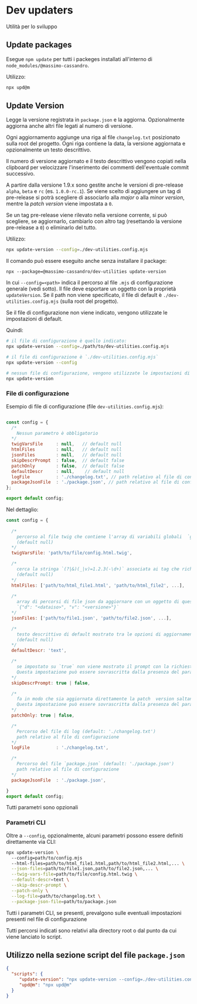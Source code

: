 # Dev updaters

Utilità per lo sviluppo

## Update packages

Esegue `npm update` per tutti i packeges installati all'interno di `node_modules/@massimo-cassandro`.

Utilizzo:

```bash
npx upd@m
```


## Update Version

Legge la versione registrata in `package.json` e la aggiorna. Opzionalmente aggiorna anche altri file legati al numero di versione.

Ogni aggiornamento aggiunge una riga al file `changelog.txt` posizionato sulla root del progetto. Ogni riga contiene la data, la versione aggiornata  e opzionalmente un testo descrittivo.

Il numero di versione aggiornato e il testo descrittivo vengono copiati nella clipboard per velocizzare l'inserimento dei commenti dell'eventuale commit successivo. 

A partire dalla versione 1.9.x sono gestite anche le versioni di pre-release `alpha`, `beta` e `rc` (es. `1.0.0-rc.1`). Se viene scelto di aggiungere un tag di pre-release si potrà scegliere di associarlo alla *major* o alla *minor version*, mentre la *patch version* viene impostata a `0`.

Se un tag pre-release viene rilevato nella versione corrente, si può scegliere, se aggiornarlo, cambiarlo con altro tag (resettando la versione pre-release a `0`) o eliminarlo del tutto.

Utilizzo:

```bash
npx update-version --config=./dev-utilities.config.mjs
```

Il comando può essere eseguito anche senza installare il package:

```
npx --package=@massimo-cassandro/dev-utilities update-version
```

In cui  `--config=<path>` indica il percorso al file `.mjs` di configurazione generale (vedi sotto). Il file deve esportare un oggetto con la proprietà `updateVersion`. Se il path non viene specificato, il file di default è `./dev-utilities.config.mjs` (sulla root del progetto).

Se il file di configurazione non viene indicato, vengono utilizzate le impostazioni di default.

Quindi:

```bash 
# il file di configurazione è quello indicato:
npx update-version --config=./path/to/dev-utilities.config.mjs 

# il file di configurazione è `./dev-utilities.config.mjs`
npx update-version --config 

# nessun file di configurazione, vengono utilizzate le impostazioni di default
npx update-version 
```

### File di configurazione 

Esempio di file di configurazione (file `dev-utilities.config.mjs`):

```javascript

const config = {
  /*
    Nessun parametro è obbligatorio
  */
  twigVarsFile     : null,   // default null
  htmlFiles        : null,   // default null
  jsonFiles        : null,   // default null
  skipDescrPrompt  : false,  // default false
  patchOnly        : false,  // default false
  defaultDescr     : null,    // default null
  logFile          : './changelog.txt', // path relativo al file di configurazione
  packageJsonFile  : './package.json', // path relativo al file di configurazione
};

export default config;
```


Nel dettaglio:

```javascript
const config = {
     
  /*
    percorso al file twig che contiene l'array di variabili globali  `glob_vars` che contiene a sua volta l'elemento `vers` che viene impostato col valore assegnato alla proprietà `version` di `package.json`
    (default null)
  */
  twigVarsFile: 'path/to/file/config.html.twig',

  /*
    cerca la stringa `(?|&)(_|v)=1.2.3(-\d+)` associata ai tag che richiamano file js o css all'interno dei file html specificati e aggiorna il numero di versione
    (default null)
  */
  htmlFiles: ['path/to/html_file1.html', 'path/to/html_file2', ...],
  
  /*
    array di percorsi di file json da aggiornare con un oggetto di questo tipo:
    `{"d": "<dataiso>", "v": "<versione>"}`
  */
  jsonFiles: ['path/to/file1.json', 'path/to/file2.json', ...],

  /*
    testo descrittivo di default mostrato tra le opzioni di aggiornamento
    (default null)
  */
  defaultDescr: 'text',

  /*
    se impostato su `true` non viene mostrato il prompt con la richiesta del testo descrittivo (default false). 
    Questa impostazione può essere sovrascritta dalla presenza del parametro CLI `--skip-descr-prompt`
  */
  skipDescrPrompt: true | false,

  /*
    fa in modo che sia aggiornata direttamente la patch  version saltando l'opzione di scelta relativa (default false). 
    Questa impostazione può essere sovrascritta dalla presenza del parametro CLI `--patch-only`
  */
  patchOnly: true | false,

  /* 
    Percorso del file di log (default: './changelog.txt')
    path relativo al file di configurazione
  */
  logFile          : './changelog.txt', 

  /* 
    Percorso del file `package.json` (default: './package.json')
    path relativo al file di configurazione
  */
  packageJsonFile  : './package.json', 

}
export default config;
```

Tutti parametri sono opzionali

### Parametri CLI
Oltre a `--config`, opzionalmente, alcuni parametri possono essere definiti direttamente via CLI:

```bash
npx update-version \ 
  --config=path/to/config.mjs
  --html-files=path/to/html_file1.html,path/to/html_file2.html,... \
  --json-files=path/to/file1.json,path/to/file2.json,... \
  --twig-vars-file=path/to/file/config.html.twig \
  --default-descr=text \
  --skip-descr-prompt \
  --patch-only \
  --log-file=path/to/changelog.txt \
  --package-json-file=path/to/package.json
```

Tutti i parametri CLI, se presenti, prevalgono sulle eventuali impostazioni presenti nel file di configurazione

Tutti percorsi indicati sono relativi alla directory root o dal punto da cui viene lanciato lo script.


## Utilizzo nella sezione script del file `package.json`

```json
{
  "scripts": {
     "update-version": "npx update-version --config=./dev-utilities.config.mjs",
     "upd@m": "npx upd@m"
  }
}
```
